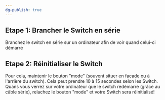 ```yaml
---
dg-publish: true
---
```

## Etape 1: Brancher le Switch en série

Branchez le switch en série sur un ordinateur afin de voir quand celui-ci démarre

## Etape 2: Réinitialiser le Switch

Pour cela, maintenir le bouton "mode" (souvent situer en facade ou à l'arrière du switch). Cela peut prendre 10 à 15 secondes selon les Switch.
Quans vous verrez sur votre ordinateur que le switch redémarre (grâce au câble série), relachez le bouton "mode" et votre Switch sera réinitialisé! 

